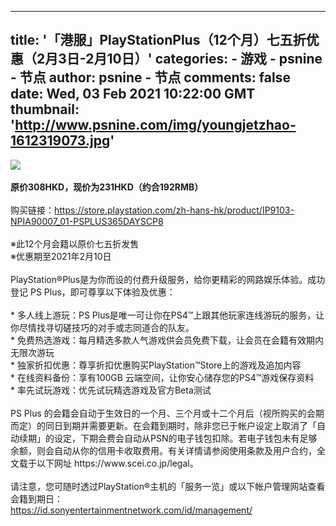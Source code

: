 
---
title: '「港服」PlayStationPlus（12个月）七五折优惠（2月3日-2月10日）'
categories: 
    - 游戏
    - psnine - 节点
author: psnine - 节点
comments: false
date: Wed, 03 Feb 2021 10:22:00 GMT
thumbnail: 'http://www.psnine.com/img/youngjetzhao-1612319073.jpg'
---

<div>   
<img src="http://www.psnine.com/img/youngjetzhao-1612319073.jpg" class="imgclick" referrerpolicy="no-referrer"><br><br><b>原价308HKD，现价为231HKD（约合192RMB）</b><br><br>购买链接：<a href="https://store.playstation.com/zh-hans-hk/product/IP9103-NPIA90007_01-PSPLUS365DAYSCP8" target="_blank">https://store.playstation.com/zh-hans-hk/product/IP9103-NPIA90007_01-PSPLUS365DAYSCP8</a><br><br>※此12个月会籍以原价七五折发售<br>※优惠期至2021年2月10日<br><br>PlayStation®Plus是为你而设的付费升级服务，给你更精彩的网路娱乐体验。成功登记 PS Plus，即可尊享以下体验及优惠：<br><br>* 多人线上游玩：PS Plus是唯一可让你在PS4™上跟其他玩家连线游玩的服务，让你尽情找寻切磋技巧的对手或志同道合的队友。<br>* 免费热选游戏：每月精选多款人气游戏供会员免费下载，让会员在会籍有效期内无限次游玩<br>* 独家折扣优惠：尊享折扣优惠购买PlayStation™Store上的游戏及追加内容<br>* 在线资料备份：享有100GB 云端空间，让你安心储存您的PS4™游戏保存资料<br>* 率先试玩游戏：优先试玩精选游戏及官方Beta测试<br><br>PS Plus 的会籍会自动于生效日的一个月、三个月或十二个月后（视所购买的会期而定）的同日到期并需要更新。在会籍到期时，除非您已于帐户设定上取消了「自动续期」的设定，下期会费会自动从PSN的电子钱包扣除。若电子钱包未有足够余额，则会自动从你的信用卡收取费用。有关详情请参阅使用条款及用户合约，全文载于以下网址 https://www.scei.co.jp/legal。<br><br>请注意，您可随时透过PlayStation®主机的「服务一览」或以下帐户管理网站查看会籍到期日：<br><a href="https://id.sonyentertainmentnetwork.com/id/management/" target="_blank">https://id.sonyentertainmentnetwork.com/id/management/</a>  
</div>
            